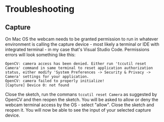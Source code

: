 # Troubleshooting

## Capture

On Mac OS the webcam needs to be granted permission to run in whatever environment is calling the capture device - most likely a terminal or IDE with integrated terminal - in my case that's Visual Studio Code. Permissions errors will look something like this:

```
OpenCV: camera access has been denied. Either run 'tccutil reset Camera' command in same terminal to reset application authorization status, either modify 'System Preferences -> Security & Privacy -> Camera' settings for your application.
OpenCV: camera failed to properly initialize!
[Capture] Device 0: not found
```

Close the sketch, run the commans `tccutil reset Camera` as suggested by OpenCV and then reopen the sketch. You will be asked to allow or deny the webcam terminal access by the OS - select "allow". Close the sketch and reopen it. You will now be able to see the input of your selected capture device.
